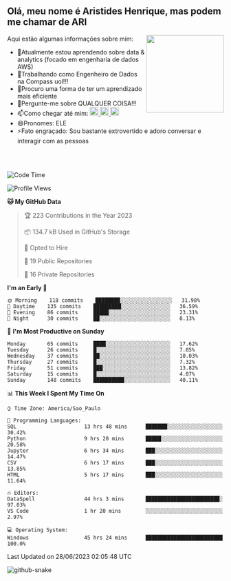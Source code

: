 ## Olá, meu nome é Aristides Henrique, mas podem me chamar de ARI

<div >
Aqui estão algumas informações sobre mim:<img align="right" height="180em" src="https://user-images.githubusercontent.com/97318481/177042589-45d62122-82a9-4a32-b3a7-87b322825b2f.png">
</div>

- 🌱Atualmente estou aprendendo sobre data & analytics (focado em engenharia de dados AWS)
- 👯Trabalhando como Engenheiro de Dados na Compass uol!!!
- 🤔Procuro uma forma de ter um aprendizado mais eficiente
- 💬Pergunte-me sobre QUALQUER COISA!!!
- 📫Como chegar até mim:
  <a href="https://www.instagram.com/aryhenry/" target="_blank">
  <img src="https://img.shields.io/badge/-Instagram-%23E4405F?style=for-the-badge&logo=instagram&logoColor=black" height="20px">
  </a>
  <a href="https://www.linkedin.com/in/aristides-henrique/" target="_blank">
  <img src="https://img.shields.io/badge/-LinkedIn-%230077B5?style=for-the-badge&logo=linkedin&logoColor=black" height="20px">
  </a> 
  <a href="mailto:arihenriqueuna@gmail.com">
  <img src="https://img.shields.io/badge/-Gmail-%23333?style=for-the-badge&logo=gmail&logoColor=white" height="20px">
  </a>
- 😄Pronomes: ELE
- ⚡Fato engraçado: Sou bastante extrovertido e adoro conversar e interagir com as pessoas
<br/>
<br/>


<!--START_SECTION:waka-->
![Code Time](http://img.shields.io/badge/Code%20Time-886%20hrs%2037%20mins-blue)

![Profile Views](http://img.shields.io/badge/Profile%20Views-2-blue)

**🐱 My GitHub Data** 

> 🏆 223 Contributions in the Year 2023
 > 
> 📦 134.7 kB Used in GitHub's Storage 
 > 
> 💼 Opted to Hire
 > 
> 📜 19 Public Repositories 
 > 
> 🔑 16 Private Repositories  
 > 
**I'm an Early 🐤** 

```text
🌞 Morning    118 commits    ████████░░░░░░░░░░░░░░░░░   31.98% 
🌇 Daytime    135 commits    █████████░░░░░░░░░░░░░░░░   36.59% 
🌃 Evening    86 commits     █████░░░░░░░░░░░░░░░░░░░░   23.31% 
🌙 Night      30 commits     ██░░░░░░░░░░░░░░░░░░░░░░░   8.13%

```
📅 **I'm Most Productive on Sunday** 

```text
Monday       65 commits     ████░░░░░░░░░░░░░░░░░░░░░   17.62% 
Tuesday      26 commits     █░░░░░░░░░░░░░░░░░░░░░░░░   7.05% 
Wednesday    37 commits     ██░░░░░░░░░░░░░░░░░░░░░░░   10.03% 
Thursday     27 commits     █░░░░░░░░░░░░░░░░░░░░░░░░   7.32% 
Friday       51 commits     ███░░░░░░░░░░░░░░░░░░░░░░   13.82% 
Saturday     15 commits     █░░░░░░░░░░░░░░░░░░░░░░░░   4.07% 
Sunday       148 commits    ██████████░░░░░░░░░░░░░░░   40.11%

```


📊 **This Week I Spent My Time On** 

```text
⌚︎ Time Zone: America/Sao_Paulo

💬 Programming Languages: 
SQL                      13 hrs 48 mins      ███████░░░░░░░░░░░░░░░░░░   30.42% 
Python                   9 hrs 20 mins       █████░░░░░░░░░░░░░░░░░░░░   20.58% 
Jupyter                  6 hrs 34 mins       ███░░░░░░░░░░░░░░░░░░░░░░   14.47% 
CSV                      6 hrs 17 mins       ███░░░░░░░░░░░░░░░░░░░░░░   13.85% 
HTML                     5 hrs 17 mins       ███░░░░░░░░░░░░░░░░░░░░░░   11.64%

🔥 Editors: 
DataSpell                44 hrs 3 mins       ████████████████████████░   97.03% 
VS Code                  1 hr 20 mins        ░░░░░░░░░░░░░░░░░░░░░░░░░   2.97%

💻 Operating System: 
Windows                  45 hrs 24 mins      █████████████████████████   100.0%

```


 Last Updated on 28/06/2023 02:05:48 UTC
<!--END_SECTION:waka-->

<img alt="github-snake" src="https://github.com/AriHenrique/AriHenrique/blob/output/github-contribution-grid-snake-dark.svg" />

